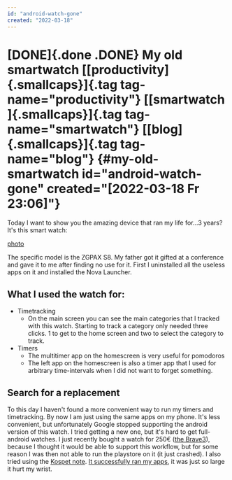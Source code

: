 ```yaml
---
id: "android-watch-gone"
created: "2022-03-18"
---
```


[DONE]{.done .DONE} My old smartwatch [[productivity]{.smallcaps}]{.tag tag-name="productivity"} [[smartwatch]{.smallcaps}]{.tag tag-name="smartwatch"} [[blog]{.smallcaps}]{.tag tag-name="blog"} {#my-old-smartwatch id="android-watch-gone" created="[2022-03-18 Fr 23:06]"}
==================================================================================================================================================================================================

Today I want to show you the amazing device that ran my life for...3
years? It\'s this smart watch:

[photo](tsfile:image.png)

The specific model is the ZGPAX S8. My father got it gifted at a
conference and gave it to me after finding no use for it. First I
uninstalled all the useless apps on it and installed the Nova Launcher.

What I used the watch for:
--------------------------

-   Timetracking
    -   On the main screen you can see the main categories that I
        tracked with this watch. Starting to track a category only
        needed three clicks. 1 to get to the home screen and two to
        select the category to track.
-   Timers
    -   The multitimer app on the homescreen is very useful for
        pomodoros
    -   The left app on the homescreen is also a timer app that I used
        for arbitrary time-intervals when I did not want to forget
        something.

Search for a replacement
------------------------

To this day I haven\'t found a more convenient way to run my timers and
timetracking. By now I am just using the same apps on my phone. It\'s
less convenient, but unfortunately Google stopped supporting the android
version of this watch. I tried getting a new one, but it\'s hard to get
full-android watches. I just recently bought a watch for 250€ ([the
Brave3](https://store.rogbid.com/products/brave3)), because I thought it
would be able to support this workflow, but for some reason I was then
not able to run the playstore on it (it just crashed). I also tried
using the [Kospet
note](https://www.amazon.de/KOSPET-Smartwatch-HD-Touchscreen-Gesicht-ID-Herzfrequenzmessung-Schwarz/dp/B08S72N562?th=1).
[It successfully ran my
apps](https://www.reddit.com/r/WearOS/comments/ypl7yh/do_square_full_android_watches_that_are_small/),
it was just so large it hurt my wrist.

